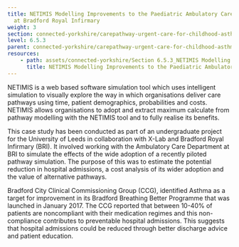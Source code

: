 ```yaml
---
title: NETIMIS Modelling Improvements to the Paediatric Ambulatory Care Pathway
  at Bradford Royal Infirmary
weight: 3
section: connected-yorkshire/carepathway-urgent-care-for-childhood-asthma/netimis-modelling-improvements-to-the-paediatric-ambulatory-care-pathway-at-bradford-royal-infirmary
level: 6.5.3
parent: connected-yorkshire/carepathway-urgent-care-for-childhood-asthma
resources: 
    - path: assets/connected-yorkshire/Section 6.5.3_NETIMIS Modelling Improvements to the Paediatric Ambulatory Care Pathway at Bradford Royal Infirmary.pdf
      title: NETIMIS Modelling Improvements to the Paediatric Ambulatory Care Pathway at Bradford Royal Infirmary
---
```


NETIMIS is a web based software simulation tool which uses intelligent simulation to visually explore the way in which organisations deliver care pathways using time, patient demographics, probabilities and costs. NETIMIS allows organisations to adopt and extract maximum calculate from pathway modelling with the NETIMIS tool and to fully realise its benefits.

This case study has been conducted as part of an undergraduate project for the University of Leeds in collaboration with X-Lab and Bradford Royal Infirmary (BRI). It involved working with the Ambulatory Care Department at BRI to simulate the effects of the wide adoption of a recently piloted pathway simulation. The purpose of this was to estimate the potential reduction in hospital admissions, a cost analysis of its wider adoption and the value of alternative pathways.

Bradford City Clinical Commissioning Group (CCG), identified Asthma as a target for improvement in its Bradford Breathing Better Programme that was launched in January 2017. The CCG reported that between 10-40% of patients are noncompliant with their medication regimes and this non-compliance contributes to preventable hospital admissions. This suggests that hospital admissions could be reduced through better discharge advice and patient education.        
